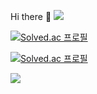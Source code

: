Hi there 👋
<a href="https://hits.seeyoufarm.com"><img src="https://hits.seeyoufarm.com/api/count/incr/badge.svg?url=https%3A%2F%2Fgithub.com%2Fsoo59599&count_bg=%23000000&title_bg=%23555555&icon=github.svg&icon_color=%23E7E7E7&title=hits&edge_flat=false"/></a>


[![Solved.ac
프로필](http://mazassumnida.wtf/api/v2/generate_badge?boj={soo5959})](https://solved.ac/{soo5959})

[![Solved.ac
프로필](http://mazassumnida.wtf/api/mini/generate_badge?boj={soo5959})](https://solved.ac/{soo5959})

<img src="http://mazandi.herokuapp.com/api?handle={soo5959}&theme=warm"/>
